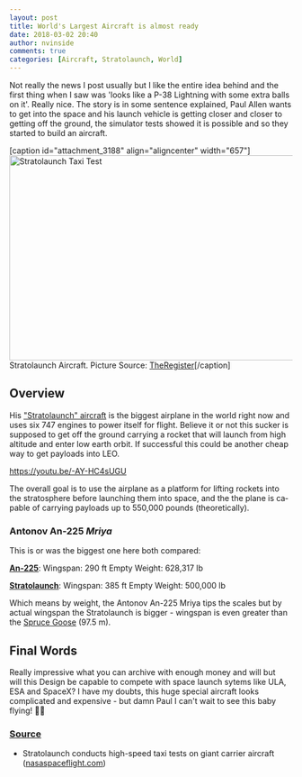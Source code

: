 ```yaml
---
layout: post
title: World's Largest Aircraft is almost ready
date: 2018-03-02 20:40
author: nvinside
comments: true
categories: [Aircraft, Stratolaunch, World]
---
```

Not really the news I post usually but I like the entire idea behind and the first thing when I saw was 'looks like a P-38 Lightning with some extra balls on it'. Really nice. The story is in some sentence explained, Paul Allen wants to get into the space and his launch vehicle is getting closer and closer to getting off the ground, the simulator tests showed it is possible and so they started to build an aircraft.

[caption id="attachment_3188" align="aligncenter" width="657"]<img class=" size-full wp-image-3188 aligncenter" src="https://chefkochblog.files.wordpress.com/2018/03/stratolaunch-taxi-test.png" alt="Stratolaunch Taxi Test" width="657" height="364" /> Stratolaunch Aircraft. Picture Source: <a href="https://www.theregister.co.uk/2018/03/01/paul_allen_stratolaunch_satellite_launch_plane_test/" target="_blank" rel="noopener">TheRegister</a>[/caption]

<!--more-->

<h2>Overview</h2>

His <a href="https://www.theregister.co.uk/2018/03/01/paul_allen_stratolaunch_satellite_launch_plane_test/" target="_blank" rel="noopener">"Stratolaunch" aircraft</a> is the biggest airplane in the world right now and uses six 747 engines to power itself for flight. Believe it or not this sucker is supposed to get off the ground carrying a rocket that will launch from high altitude and enter low earth orbit. If successful this could be another cheap way to get payloads into LEO.

https://youtu.be/-AY-HC4sUGU

<p lang="en">The overall goal is to use the airplane as a platform for lifting rockets into the stratosphere before launching them into space, and the the plane is capable of carrying payloads up to 550,000 pounds (theoretically).</p>

<h3 id="firstHeading" class="firstHeading">Antonov An-225 <i>Mriya</i></h3>

This is or was the biggest one here both compared:

<span style="text-decoration:underline;"><strong><a href="https://en.wikipedia.org/wiki/Antonov_An-225_Mriya" target="_blank" rel="noopener">An-225</a></strong></span>:
Wingspan: 290 ft
Empty Weight: 628,317 lb

<span style="text-decoration:underline;"><strong><a href="https://en.wikipedia.org/wiki/Stratolaunch_Systems" target="_blank" rel="noopener">Stratolaunch</a></strong></span>:
Wingspan: 385 ft
Empty Weight: 500,000 lb

Which means by weight, the Antonov An-225 Mriya tips the scales but by actual wingspan the Stratolaunch is bigger - wingspan is even greater than the <a href="https://en.wikipedia.org/wiki/Hughes_H-4_Hercules" target="_blank" rel="noopener">Spruce Goose</a> (97.5 m).

<h2>Final Words</h2>

Really impressive what you can archive with enough money and will but will this Design be capable to compete with space launch sytems like ULA, ESA and SpaceX? I have my doubts, this huge special aircraft looks complicated and expensive - but damn Paul I can't wait to see this baby flying! 👍🏻

<h3><span style="text-decoration:underline;">Source</span></h3>

<ul>
    <li>Stratolaunch conducts high-speed taxi tests on giant carrier aircraft (<a href="https://www.nasaspaceflight.com/2018/02/stratolaunch-high-speed-taxi-tests-carrier-aircraft/" target="_blank" rel="noopener">nasaspaceflight.com</a>)</li>
</ul>

&nbsp;

&nbsp;
